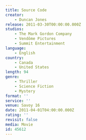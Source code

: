 ```yaml
---
title: Source Code
creator:
    - Duncan Jones
release: 2011-03-30T00:00:00.000Z
studios:
    - The Mark Gordon Company
    - Vendôme Pictures
    - Summit Entertainment
language:
    - English
country:
    - Canada
    - United States
length: 94
genre:
    - Thriller
    - Science Fiction
    - Mystery
format: ''
service: ''
venue: Savoy 16
date: 2011-04-01T04:00:00.000Z
rating: ''
revisit: false
media: Movie
id: 45612
---
```



